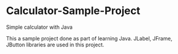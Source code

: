 # Calculator-Sample-Project
Simple calculator with Java

This a sample project done as part of learning Java.
JLabel, JFrame, JButton libraries are used in this project.
